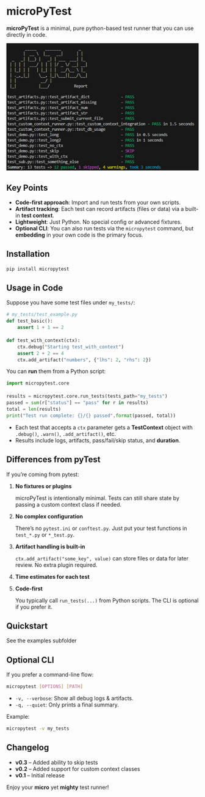 # microPyTest

**microPyTest** is a minimal, pure python-based test runner that you can use directly in code.

![screenshot.png](misc/screenshot.png)

## Key Points

- **Code-first approach**: Import and run tests from your own scripts.
- **Artifact tracking**: Each test can record artifacts (files or data) via a built-in **test context**.
- **Lightweight**: Just Python. No special config or advanced fixtures.
- **Optional CLI**: You can also run tests via the `micropytest` command, but **embedding** in your own code is the primary focus.

## Installation

```bash
pip install micropytest
```

## Usage in Code

Suppose you have some test files under `my_tests/`:

```python
# my_tests/test_example.py
def test_basic():
    assert 1 + 1 == 2

def test_with_context(ctx):
    ctx.debug("Starting test_with_context")
    assert 2 + 2 == 4
    ctx.add_artifact("numbers", {"lhs": 2, "rhs": 2})
```

You can **run** them from a Python script:

```python
import micropytest.core

results = micropytest.core.run_tests(tests_path="my_tests")
passed = sum(r["status"] == "pass" for r in results)
total = len(results)
print("Test run complete: {}/{} passed".format(passed, total))
```

- Each test that accepts a `ctx` parameter gets a **TestContext** object with `.debug()`, `.warn()`, `.add_artifact()`, etc.
- Results include logs, artifacts, pass/fail/skip status, and **duration**.

## Differences from pyTest

If you’re coming from pytest:

1. **No fixtures or plugins**

   microPyTest is intentionally minimal. Tests can still share state by passing a custom context class if needed.

2. **No complex configuration**

   There’s no `pytest.ini` or `conftest.py`. Just put your test functions in `test_*.py` or `*_test.py`.

3. **Artifact handling is built-in**

   `ctx.add_artifact("some_key", value)` can store files or data for later review. No extra plugin required.

4. **Time estimates for each test**

5. **Code-first**

   You typically call `run_tests(...)` from Python scripts. The CLI is optional if you prefer it.

## Quickstart

See the examples subfolder

## Optional CLI

If you prefer a command-line flow:

```bash
micropytest [OPTIONS] [PATH]
```

- `-v, --verbose`: Show all debug logs & artifacts.
- `-q, --quiet`: Only prints a final summary.

Example:

```bash
micropytest -v my_tests
```

## Changelog

- **v0.3** – Added ability to skip tests
- **v0.2** – Added support for custom context classes
- **v0.1** – Initial release

Enjoy your **micro** yet **mighty** test runner!